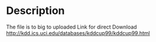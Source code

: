 # Description
The file is to big to uploaded 
Link for direct Download
http://kdd.ics.uci.edu/databases/kddcup99/kddcup99.html
